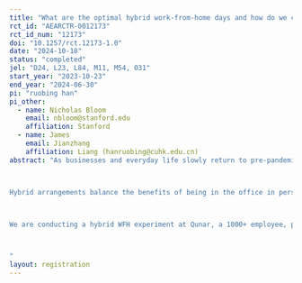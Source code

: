 ```yaml
---
title: "What are the optimal hybrid work-from-home days and how do we coordinate it"
rct_id: "AEARCTR-0012173"
rct_id_num: "12173"
doi: "10.1257/rct.12173-1.0"
date: "2024-10-18"
status: "completed"
jel: "D24, L23, L84, M11, M54, O31"
start_year: "2023-10-23"
end_year: "2024-06-30"
pi: "ruobing han"
pi_other:
  - name: Nicholas Bloom
    email: nbloom@stanford.edu
    affiliation: Stanford
  - name: James
    email: Jianzhang
    affiliation: Liang (hanruobing@cuhk.edu.cn)
abstract: "As businesses and everyday life slowly return to pre-pandemic activity, one point is becoming clear: The home office isn’t about to shut down. In his research and discussions with hundreds of managers across different industries, Prof.Nicholas Bloom finds that about 70 percent of firms — from tiny companies to massive multinationals like Apple, Google, Citi, and HSBC — plan to implement some form of hybrid working arrangements so their employees can divide their time between collaborating with colleagues on-site and working from home.

Hybrid arrangements balance the benefits of being in the office in person — greater ability to collaborate, innovate, and build a culture — with the benefits of quiet and the lack of commuting that comes from working from home. There is a big question of how many days and also what happens if you have MF together.

We are conducting a hybrid WFH experiment at Qunar, a 1000+ employee, public-listed Chinese travel agency. 800 qualified managerial and IT-professional employees form more than 50 project teams, and the teams were randomly assigned into four groups (0 days WFH – control; 1 day WFH – Friday; 2 days WFH – Wednesday and Friday; 3 days WFH – Monday Wednesday and Friday), either to exercise this hybrid working option or in the office for 9 months.

"
layout: registration
---
```


